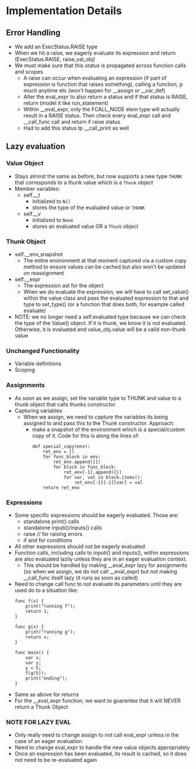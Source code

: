 # Implementation Details

## Error Handling
- We add an ExecStatus.RAISE type
- When we hit a raise, we eagerly evaluate its expression and return (ExecStatus.RAISE, raise_val_obj)
- We must make sure that this status is propagated across function calls and scopes
    - A raise can occur when evaluating an expression (if part of expression is function that raises something), calling a function, p much anytime etc (won't happen for __assign or __var_def)
    - Alter the eval_expr to also return a status and if that status is RAISE, return (model it like run_statement)
    - Within __eval_expr, only the FCALL_NODE elem type will actually result in a RAISE status. Then check every eval_expr call and __call_func call and return if raise status
    - Had to add this status tp __call_print as well

## Lazy evaluation

### Value Object
- Stays almost the same as before, but now supports a new type `THUNK` that corresponds to a thunk value which is a `Thunk` object
- Member variables:
    - self.__t
        - initialized to `Nil`
        - stores the type of the evaluated value or `THUNK`
    - self.__v 
        - initialized to `None`
        - stores an evaluated value OR a `Thunk` object

### Thunk Object
- self.__env_snapshot
    - The entire environment at that moment captured via a custom copy method to ensure values can be cached but also won't be updated on reassignment
- self.__expr
    - The expression ast for the object
    - When we do evaluate the expression, we will have to call set_value() within the value class and pass the evaluated expression to that and type to set_type() (or a function that does both, for example called evaluate)
- NOTE: we no longer need a self.evaluated type because we can check the type of the Value() object. If it is thunk, we know it is not evaluated. Otherwise, it is evaluated and value_obj.value will be a valid non-thunk value

### Unchanged Functionality
- Variable definitions
- Scoping

### Assignments
- As soon as we assign, set the variable type to THUNK and value to a thunk object that calls thunks constructor
- Capturing variables
    - When we assign, we need to capture the variables its being assigned to and pass this to the Thunk constructor. Approach:
        - make a snapshot of the environment which is a special/custom copy of it. Code for this is along the lines of:
            ```
            def special_copy(env):
                ret_env = []
                for func_block in env:
                    ret_env.append([])
                    for block in func_block:
                        ret_env[-1].append({})
                        for var, val in block.items():
                            ret_env[-1][-1][var] = val
                return ret_env
            ```
        

### Expressions
- Some specific expressions should be eagerly evaluated. Those are:
    - standalone print() calls
    - standalone inputi()/inputs() calls
    - raise     // for raising errors
    - if and for conditions
- All other expressions should not be eagerly evaluated
- Function calls, including calls to inputi() and inputs(), within expressions are also evaluated lazily unless they are in an eager evaluation context.
    - This should be handled by making __eval_expr lazy for assignments (so when we assign, we do not call __eval_expr) but not making __call_func itself lazy (it runs as soon as called)
- Need to change call func to not evaluate its parameters until they are used do to a situation like:
    ```
    func f(x) {
        print("running f");
        return 1;
    }

    func g(x) {
        print("running g");
        return x;
    }

    func main() {
        var x;
        var y;
        y = 5;
        f(g(5));
        print("ending");
    }
    ```
- Same as above for returns 
- For the __eval_expr function, we want to guarentee that it will NEVER return a Thunk Object

### NOTE FOR LAZY EVAL
- Only really need to change assign to not call eval_expr unless in the case of an eager evaluation
- Need to change eval_expr to handle the new value objects appropriately
- Once an expression has been evaluated, its result is cached, so it does not need to be re-evaluated again